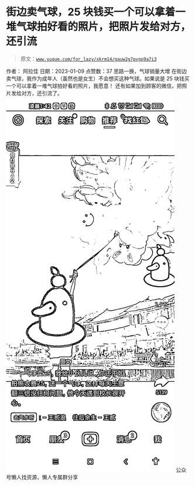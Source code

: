 # 街边卖气球，25 块钱买一个可以拿着一堆气球拍好看的照片，把照片发给对方，还引流

> 原文：[`www.yuque.com/for_lazy/xkrm14/gauw2g7pvgp9a7i3`](https://www.yuque.com/for_lazy/xkrm14/gauw2g7pvgp9a7i3)

<ne-p id="u55daa58c" data-lake-id="u55daa58c"><ne-text id="u5e45aee3">作者： 阿拉佳</ne-text></ne-p> <ne-p id="u1fd341ed" data-lake-id="u1fd341ed"><ne-text id="ubeabe141">日期：2023-01-09</ne-text></ne-p> <ne-p id="u2ba9d658" data-lake-id="u2ba9d658"><ne-text id="u37832aa6">点赞数：</ne-text><ne-text id="u88f9fab4" ne-bold="true">37</ne-text></ne-p> <ne-hole id="u24c8dd22" data-lake-id="u24c8dd22"><ne-card data-card-name="hr" data-card-type="block" id="Mx0Ig" data-event-boundary="card"><ne-p id="u84301703" data-lake-id="u84301703"><ne-text id="ud9dc666c">思路一换，气球销量大增 在街边卖气球，我作为成年人（虽然也是女生）不会想买这种气球。如果说是 25 块钱买一个可以拿着一堆气球拍好看的照片，我愿意！</ne-text> <ne-text id="uea14bf2d">还有如果加到顾客的微信，把照片发给对方，还引流了。</ne-text></ne-p> <ne-p id="udffb1faa" data-lake-id="udffb1faa"><ne-card data-card-name="image" data-card-type="inline" id="cEn9w" data-event-boundary="card">![](img/9a1e269943c7a17028a838b6f0104bc0.png)</ne-card></ne-p> <ne-hole id="ua2705848" data-lake-id="ua2705848"><ne-card data-card-name="hr" data-card-type="block" id="Z76e5" data-event-boundary="card"><ne-p id="ua0c9ab85" data-lake-id="ua0c9ab85"><ne-text id="u8356b498">公众号懒人找资源，懒人专属群分享</ne-text></ne-p></ne-card></ne-hole></ne-card></ne-hole>